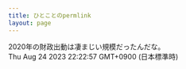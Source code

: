 ```yaml
---
title: ひとことのpermlink
layout: page
---
```

<div class="box" dt="1692883377358">
  2020年の財政出動は凄まじい規模だったんだな。
  <div class="content is-small">Thu Aug 24 2023 22:22:57 GMT+0900 (日本標準時)</div>
</div>